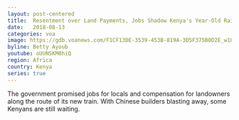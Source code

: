 ```yaml
---
layout: post-centered
title:  Resentment over Land Payments, Jobs Shadow Kenya's Year-Old Railway
date:   2018-08-13
categories: voa
image: https://gdb.voanews.com/F1CF13DE-3539-453B-819A-3D5F375B0D2E_w1023.jpg
byline: Betty Ayoub
youtube: oUUNSKM0hiQ
region: Africa
country: Kenya
series: true
---
```


The government promised jobs for locals and compensation for landowners along the route of its new train. With Chinese builders blasting away, some Kenyans are still waiting. 